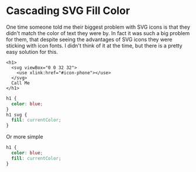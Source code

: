 # Cascading SVG Fill Color

One time someone told me their biggest problem with SVG icons is that they didn't match the color of text they were by. In fact it was such a big problem for them, that despite seeing the advantages of SVG icons they were sticking with icon fonts. I didn't think of it at the time, but there is a pretty easy solution for this.

```markup
<h1>
  <svg viewBox="0 0 32 32">
    <use xlink:href="#icon-phone"></use>
  </svg>
  Call Me
</h1>
```

```css
h1 {
  color: blue;
}
h1 svg {
  fill: currentColor;
}
```

Or more simple

```css
h1 {
  color: blue;
  fill: currentColor;
}
```

